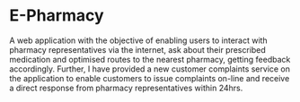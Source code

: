 # E-Pharmacy
A web application with the objective of enabling users to interact with pharmacy representatives via the internet, ask about their prescribed medication and optimised routes to the nearest pharmacy, getting feedback accordingly.  Further, I have provided a new customer complaints service on the application to enable customers to issue complaints on-line and receive a direct response from pharmacy representatives within 24hrs.
